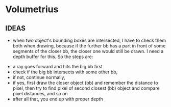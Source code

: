 # Volumetrius

## IDEAS

- when two object's bounding boxes are intersected, I have to check them both when drawing, because if the further bb has a part in front of some segments of the closer bb, the closer one would still be drawn. I need a depth buffer for this. 
So the steps are:
* a ray goes forward and hits the big bb first
* check if the big bb intersects with some other bb,
* if not, continue normally,
* if yes, first draw the closer object (bb) and remember the distance to pixel, then try to find pixel of second closest (bb) object and compare pixel distances, and so on
* after all that, you end up with proper depth